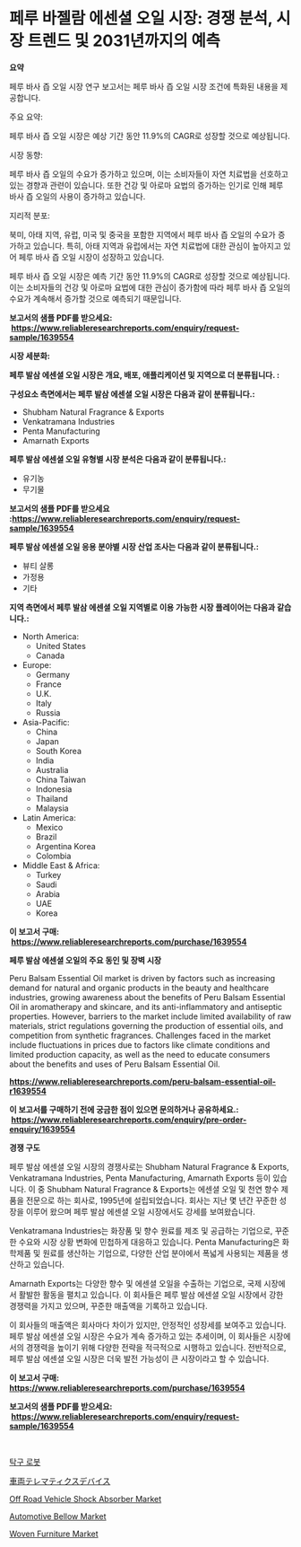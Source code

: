 <p><h1>페루 바젤람 에센셜 오일 시장: 경쟁 분석, 시장 트렌드 및 2031년까지의 예측</h1></p><p><strong>요약</strong></p>
<p><p>페루 바사 즙 오일 시장 연구 보고서는 페루 바사 즙 오일 시장 조건에 특화된 내용을 제공합니다. </p><p>주요 요약:</p><p>페루 바사 즙 오일 시장은 예상 기간 동안 11.9%의 CAGR로 성장할 것으로 예상됩니다. </p><p>시장 동향:</p><p>페루 바사 즙 오일의 수요가 증가하고 있으며, 이는 소비자들이 자연 치료법을 선호하고 있는 경향과 관련이 있습니다. 또한 건강 및 아로마 요법의 증가하는 인기로 인해 페루 바사 즙 오일의 사용이 증가하고 있습니다. </p><p>지리적 분포:</p><p>북미, 아태 지역, 유럽, 미국 및 중국을 포함한 지역에서 페루 바사 즙 오일의 수요가 증가하고 있습니다. 특히, 아태 지역과 유럽에서는 자연 치료법에 대한 관심이 높아지고 있어 페루 바사 즙 오일 시장이 성장하고 있습니다. </p><p>페루 바사 즙 오일 시장은 예측 기간 동안 11.9%의 CAGR로 성장할 것으로 예상됩니다. 이는 소비자들의 건강 및 아로마 요법에 대한 관심이 증가함에 따라 페루 바사 즙 오일의 수요가 계속해서 증가할 것으로 예측되기 때문입니다.</p></p>
<p><strong>보고서의 샘플 PDF를 받으세요: &nbsp;<a href="https://www.reliableresearchreports.com/enquiry/request-sample/1639554">https://www.reliableresearchreports.com/enquiry/request-sample/1639554</a></strong></p>
<p><strong>시장 세분화:</strong></p>
<p><strong> 페루 발삼 에센셜 오일 시장은 개요, 배포, 애플리케이션 및 지역으로 더 분류됩니다. :</strong></p>
<p><strong>구성요소 측면에서는 페루 발삼 에센셜 오일 시장은 다음과 같이 분류됩니다.:</strong></p>
<p><ul><li>Shubham Natural Fragrance & Exports</li><li>Venkatramana Industries</li><li>Penta Manufacturing</li><li>Amarnath Exports</li></ul></p>
<p><strong> 페루 발삼 에센셜 오일 유형별 시장 분석은 다음과 같이 분류됩니다.:</strong></p>
<p><ul><li>유기농</li><li>무기물</li></ul></p>
<p><strong>보고서의 샘플 PDF를 받으세요 :<a href="https://www.reliableresearchreports.com/enquiry/request-sample/1639554">https://www.reliableresearchreports.com/enquiry/request-sample/1639554</a></strong></p>
<p><strong> 페루 발삼 에센셜 오일 응용 분야별 시장 산업 조사는 다음과 같이 분류됩니다.:</strong></p>
<p><ul><li>뷰티 살롱</li><li>가정용</li><li>기타</li></ul></p>
<p><strong>지역 측면에서 페루 발삼 에센셜 오일 지역별로 이용 가능한 시장 플레이어는 다음과 같습니다.:</strong></p>
<p><ul>
    <li>
        North America:
        <ul>
            <li>United States</li>
            <li>Canada</li>
        </ul>
    </li>
    <li>
        Europe:
        <ul>
            <li>Germany</li>
            <li>France</li>
            <li>U.K.</li>
            <li>Italy</li>
            <li>Russia</li>
        </ul>
    </li>
    <li>
        Asia-Pacific:
        <ul>
            <li>China</li>
            <li>Japan</li>
            <li>South Korea</li>
            <li>India</li>
            <li>Australia</li>
            <li>China Taiwan</li>
            <li>Indonesia</li>
            <li>Thailand</li>
            <li>Malaysia</li>
        </ul>
    </li>
    <li>
        Latin America:
        <ul>
            <li>Mexico</li>
            <li>Brazil</li>
            <li>Argentina Korea</li>
            <li>Colombia</li>
        </ul>
    </li>
    <li>
        Middle East & Africa:
        <ul>
            <li>Turkey</li>
            <li>Saudi</li>
            <li>Arabia</li>
            <li>UAE</li>
            <li>Korea</li>
        </ul>
    </li>
    </ul></p>
<p><strong>이 보고서 구매: &nbsp;<a href="https://www.reliableresearchreports.com/purchase/1639554">https://www.reliableresearchreports.com/purchase/1639554</a></strong></p>
<p><strong>페루 발삼 에센셜 오일의 주요 동인 및 장벽 시장</strong></p>
<p><p>Peru Balsam Essential Oil market is driven by factors such as increasing demand for natural and organic products in the beauty and healthcare industries, growing awareness about the benefits of Peru Balsam Essential Oil in aromatherapy and skincare, and its anti-inflammatory and antiseptic properties. However, barriers to the market include limited availability of raw materials, strict regulations governing the production of essential oils, and competition from synthetic fragrances. Challenges faced in the market include fluctuations in prices due to factors like climate conditions and limited production capacity, as well as the need to educate consumers about the benefits and uses of Peru Balsam Essential Oil.</p></p>
<p><strong><a href="https://www.reliableresearchreports.com/peru-balsam-essential-oil-r1639554">https://www.reliableresearchreports.com/peru-balsam-essential-oil-r1639554</a></strong></p>
<p><strong>이 보고서를 구매하기 전에 궁금한 점이 있으면 문의하거나 공유하세요.: &nbsp;<a href="https://www.reliableresearchreports.com/enquiry/pre-order-enquiry/1639554">https://www.reliableresearchreports.com/enquiry/pre-order-enquiry/1639554</a></strong></p>
<p><strong>경쟁 구도</strong></p>
<p><p>페루 발삼 에센셜 오일 시장의 경쟁사로는 Shubham Natural Fragrance & Exports, Venkatramana Industries, Penta Manufacturing, Amarnath Exports 등이 있습니다. 이 중 Shubham Natural Fragrance & Exports는 에센셜 오일 및 천연 향수 제품을 전문으로 하는 회사로, 1995년에 설립되었습니다. 회사는 지난 몇 년간 꾸준한 성장을 이루어 왔으며 페루 발삼 에센셜 오일 시장에서도 강세를 보여왔습니다.</p><p>Venkatramana Industries는 화장품 및 향수 원료를 제조 및 공급하는 기업으로, 꾸준한 수요와 시장 상황 변화에 민첩하게 대응하고 있습니다. Penta Manufacturing은 화학제품 및 원료를 생산하는 기업으로, 다양한 산업 분야에서 폭넓게 사용되는 제품을 생산하고 있습니다.</p><p>Amarnath Exports는 다양한 향수 및 에센셜 오일을 수출하는 기업으로, 국제 시장에서 활발한 활동을 펼치고 있습니다. 이 회사들은 페루 발삼 에센셜 오일 시장에서 강한 경쟁력을 가지고 있으며, 꾸준한 매출액을 기록하고 있습니다.</p><p>이 회사들의 매출액은 회사마다 차이가 있지만, 안정적인 성장세를 보여주고 있습니다. 페루 발삼 에센셜 오일 시장은 수요가 계속 증가하고 있는 추세이며, 이 회사들은 시장에서의 경쟁력을 높이기 위해 다양한 전략을 적극적으로 시행하고 있습니다. 전반적으로, 페루 발삼 에센셜 오일 시장은 더욱 발전 가능성이 큰 시장이라고 할 수 있습니다.</p></p>
<p><strong>이 보고서 구매: &nbsp; <a href="https://www.reliableresearchreports.com/purchase/1639554">https://www.reliableresearchreports.com/purchase/1639554</a></strong></p>
<p><strong>보고서의 샘플 PDF를 받으세요: &nbsp;<a href="https://www.reliableresearchreports.com/enquiry/request-sample/1639554">https://www.reliableresearchreports.com/enquiry/request-sample/1639554</a></strong><strong></strong></p>
<p>&nbsp;</p>
<p><p><a href="https://github.com/laholand/Market-Research-Report-List-3/blob/main/714975463892.md">탁구 로봇</a></p><p><a href="https://github.com/roulaayoub-saad/Market-Research-Report-List-1/blob/main/567678365216.md">車両テレマティクスデバイス</a></p><p><a href="https://github.com/HenrietteMills1/Market-Research-Report-List-1/blob/main/off-road-vehicle-shock-absorber-market.md">Off Road Vehicle Shock Absorber Market</a></p><p><a href="https://github.com/marthawweekle/Market-Research-Report-List-1/blob/main/automotive-bellow-market.md">Automotive Bellow Market</a></p><p><a href="https://issuu.com/reportprime-2/docs/woven-furniture-market-size-2030.pptx">Woven Furniture Market</a></p></p>